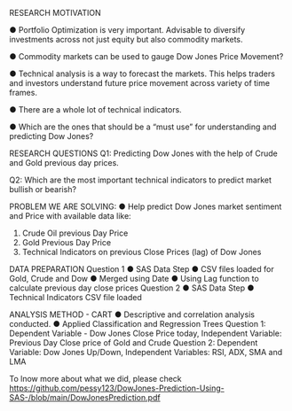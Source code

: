 
RESEARCH MOTIVATION

● Portfolio Optimization is very important. Advisable to diversify investments 
across not just equity but also commodity markets.

● Commodity markets can be used to gauge Dow Jones Price Movement?

● Technical analysis is a way to forecast the markets. This helps traders and 
investors understand future price movement across variety of time frames.

● There are a whole lot of technical indicators. 

● Which are the ones that should be a “must use” for understanding and 
predicting Dow Jones? 




RESEARCH QUESTIONS
Q1: Predicting Dow Jones with the help of Crude and Gold previous day prices.

Q2: Which are the most important technical indicators to predict market bullish or bearish?


PROBLEM WE ARE SOLVING:
● Help predict Dow Jones market sentiment and Price with available data like:
1. Crude Oil previous Day Price
2. Gold Previous Day Price
3. Technical Indicators on previous Close Prices (lag) of Dow Jones

DATA PREPARATION
Question 1
● SAS Data Step
● CSV files loaded for Gold, Crude and Dow
● Merged using Date
● Using Lag function to calculate previous day close prices
Question 2
● SAS Data Step
● Technical Indicators CSV file loaded



ANALYSIS METHOD - CART
● Descriptive and correlation analysis conducted.
● Applied Classification and Regression Trees
Question 1: Dependent Variable - Dow Jones Close Price today, Independent 
Variable: Previous Day Close price of Gold and Crude
Question 2: Dependent Variable: Dow Jones Up/Down, Independent Variables: 
RSI, ADX, SMA and LMA



To lnow more about what we did, please check 
https://github.com/pessy123/DowJones-Prediction-Using-SAS-/blob/main/DowJonesPrediction.pdf





